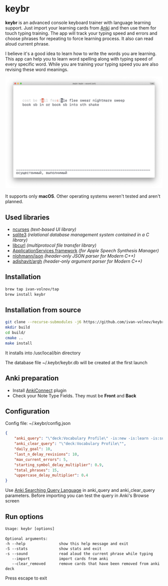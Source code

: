 # keybr

**keybr** is an advanced console keyboard trainer with language learning support.
Just import your learning cards from [Anki](https://apps.ankiweb.net)
and then use them for touch typing training.
The app will track your typing speed and errors and choose phrases
for repeating to force learning process.
It also can read aloud current phrase.

I believe it's a good idea to learn how to write the words you are learning.
This app can help you to learn word spelling along with typing speed
of every specific word.
While you are training your typing speed you are also revising these word meanings.

![screen](img/screen.png)

It supports only **macOS**. Other operating systems weren't tested and aren't planned.

## Used libraries

- [ncurses](https://invisible-island.net/ncurses)
*(text-based UI library)*
- [sqlite3](https://www.sqlite.org)
*(relational database management system contained in a C library)*
- [libcurl](https://curl.haxx.se/libcurl)
*(multiprotocol file transfer library)*
- [ApplicationServices framework](https://developer.apple.com/documentation/applicationservices)
*(for Apple Speech Synthesis Manager)*
- [nlohmann/json](https://github.com/nlohmann/json)
*(header-only JSON parser for Modern C++)*
- [adishavit/argh](https://github.com/adishavit/argh)
*(header-only argument parser for Modern C++)*

## Installation

```bash
brew tap ivan-volnov/tap
brew install keybr
```

## Installation from source

```bash
git clone --recurse-submodules -j6 https://github.com/ivan-volnov/keybr.git
mkdir build
cd build/
cmake ..
make install
```

It installs into /usr/local/bin directory

The database file ~/.keybr/keybr.db will be created at the first launch

## Anki preparation

- Install [AnkiConnect](https://ankiweb.net/shared/info/2055492159) plugin
- Check your Note Type Fields. They must be **Front** and **Back**

## Configuration

Config file: ~/.keybr/config.json

```json
{
    "anki_query": "\"deck:Vocabulary Profile\" -is:new -is:learn -is:suspended",
    "anki_clear_query": "\"deck:Vocabulary Profile\"",
    "daily_goal": 10,
    "last_n_delay_revisions": 10,
    "max_current_errors": 5,
    "starting_symbol_delay_multiplier": 0.9,
    "total_phrases": 15,
    "uppercase_delay_multiplier": 0.4
}
```

Use [Anki Searching Query Language](https://docs.ankiweb.net/#/searching)
in anki_query and anki_clear_query parameters.
Before importing you can test the query in Anki's Browse screen

## Run options

```text
Usage: keybr [options]

Optional arguments:
-h --help               show this help message and exit
-S --stats              show stats and exit
-s --sound              read aloud the current phrase while typing
   --import             import cards from anki
   --clear_removed      remove cards that have been removed from anki deck
```

Press escape to exit
